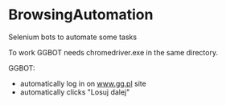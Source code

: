 # BrowsingAutomation
Selenium bots to automate some tasks

To work GGBOT needs chromedriver.exe in the same directory.

GGBOT: 
* automatically log in on www.gg.pl site
* automatically clicks "Losuj dalej"

